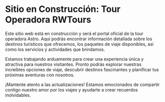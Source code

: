 # Sitio en Construcción: Tour Operadora RWTours

Este sitio web está en construcción y será el portal oficial de la tour operadora Astro. Aquí podrás encontrar información detallada sobre los destinos turísticos que ofrecemos, los paquetes de viaje disponibles, así como los servicios y actividades que brindamos.

Estamos trabajando arduamente para crear una experiencia única y atractiva para nuestros visitantes. Pronto podrás explorar nuestras increíbles opciones de viaje, descubrir destinos fascinantes y planificar tus próximas aventuras con nosotros.

¡Mantente atento a las actualizaciones! Estamos emocionados de compartir contigo nuestro amor por los viajes y ayudarte a crear recuerdos inolvidables.
